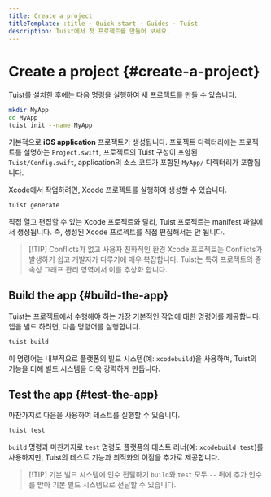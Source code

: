 ```yaml
---
title: Create a project
titleTemplate: :title · Quick-start · Guides · Tuist
description: Tuist에서 첫 프로젝트를 만들어 보세요.
---
```


# Create a project {#create-a-project}

Tuist를 설치한 후에는 다음 명령을 실행하여 새 프로젝트를 만들 수 있습니다.

```bash
mkdir MyApp
cd MyApp
tuist init --name MyApp
```

기본적으로 **iOS application** 프로젝트가 생성됩니다. 프로젝트 디렉터리에는 프로젝트를 설명하는 `Project.swift`, 프로젝트의 Tuist 구성이 포함된 `Tuist/Config.swift`, application의 소스 코드가 포함된 `MyApp/` 디렉터리가 포함됩니다.

Xcode에서 작업하려면, Xcode 프로젝트를 실행하여 생성할 수 있습니다.

```bash
tuist generate
```

직접 열고 편집할 수 있는 Xcode 프로젝트와 달리, Tuist 프로젝트는 manifest 파일에서 생성됩니다. 즉, 생성된 Xcode 프로젝트를 직접 편집해서는 안 됩니다.

> [!TIP] Conflicts가 없고 사용자 친화적인 환경  Xcode 프로젝트는 Conflicts가 발생하기 쉽고 개발자가 다루기에 매우 복잡합니다. Tuist는 특히 프로젝트의 종속성 그래프 관리 영역에서 이를 추상화 합니다.

## Build the app {#build-the-app}

Tuist는 프로젝트에서 수행해야 하는 가장 기본적인 작업에 대한 명령어를 제공합니다. 앱을 빌드 하려면, 다음 명령어를 실행합니다.

```bash
tuist build
```

이 명령어는 내부적으로 플랫폼의 빌드 시스템(예: `xcodebuild`)을 사용하며, Tuist의 기능을 더해 빌드 시스템을 더욱 강력하게 만듭니다.

## Test the app {#test-the-app}

마찬가지로 다음을 사용하여 테스트를 실행할 수 있습니다.

```bash
tuist test
```

`build` 명령과 마찬가지로 `test` 명령도 플랫폼의 테스트 러너(예: `xcodebuild test`)를 사용하지만, Tuist의 테스트 기능과 최적화의 이점을 추가로 제공합니다.

> [!TIP] 기본 빌드 시스템에 인수 전달하기 `build`와 `test` 모두 `--` 뒤에 추가 인수를 받아 기본 빌드 시스템으로 전달할 수 있습니다.
